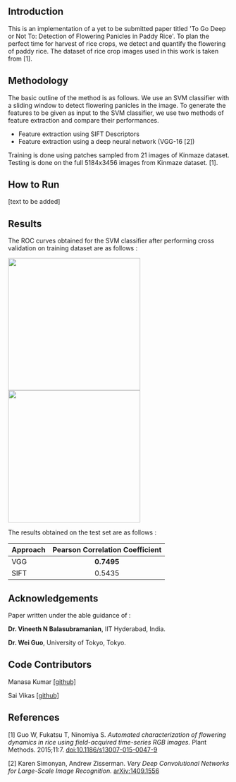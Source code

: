
## Introduction

This is an implementation of a yet to be submitted paper titled 'To Go Deep or Not To: Detection of Flowering Panicles in Paddy Rice'. To plan the perfect time for harvest of rice crops, we detect and quantify the flowering of paddy rice. The dataset of rice crop images used in this work is taken from [1].

## Methodology 

The basic outline of the method is as follows. We use an SVM classifier with a sliding window to detect flowering panicles in the image. To generate the features to be given as input to the SVM classifier, we use two methods of feature extraction and compare their performances.
 - Feature extraction using SIFT Descriptors
 - Feature extraction using a deep neural network (VGG-16 [2])

Training is done using patches sampled from 21 images of Kinmaze dataset. Testing is done on the full 5184x3456 images from Kinmaze dataset. [1].

## How to Run

[text to be added]

## Results

The ROC curves obtained for the SVM classifier after performing cross validation on training dataset are as follows :


<img src="https://i.imgur.com/Qf4y0Xy.png" width="300" />
<img src="https://i.imgur.com/QWnS4EK.png" width="300" />


The results obtained on the test set are as follows :

| Approach | Pearson Correlation Coefficient          | 
| ------------- |:-------------:| 
| VGG     | **0.7495** | 
| SIFT      | 0.5435       | 


## Acknowledgements 
Paper written under the able guidance of :
 
  **Dr. Vineeth N Balasubramanian**,  IIT Hyderabad, India.

  **Dr. Wei Guo**, University of Tokyo, Tokyo.

## Code Contributors
Manasa Kumar [[github]](https://www.github.com/manasaKay/)

Sai Vikas [[github]](https://www.github.com/saivikas3/)

## References
[1] Guo W, Fukatsu T, Ninomiya S. *Automated characterization of flowering dynamics in rice using field-acquired time-series RGB images.* Plant Methods. 2015;11:7. [doi:10.1186/s13007-015-0047-9](https://doi.org/10.1186/s13007-015-0047-9)

[2] Karen Simonyan, Andrew Zisserman. *Very Deep Convolutional Networks for Large-Scale Image Recognition.* [arXiv:1409.1556](https://arxiv.org/abs/1409.1556)

